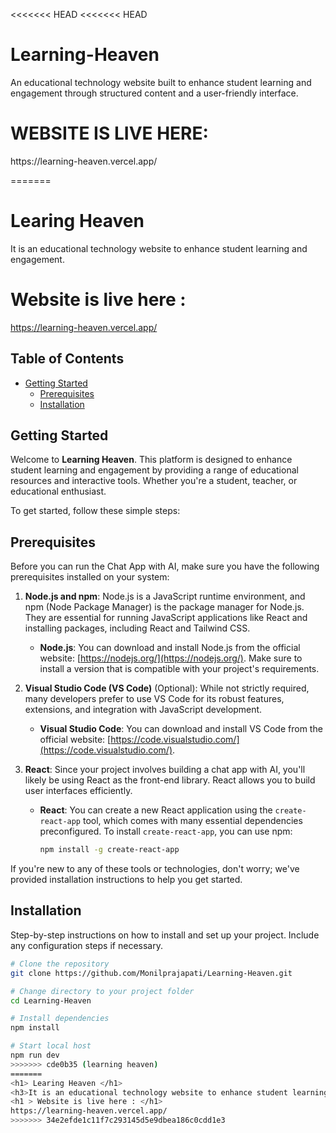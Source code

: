 <<<<<<< HEAD
<<<<<<< HEAD
# Learning-Heaven
An educational technology website built to enhance student learning and engagement through structured content and a user-friendly interface.

<h1>WEBSITE IS LIVE HERE:</h1>
https://learning-heaven.vercel.app/

=======
# Learing Heaven

It is an educational technology website to enhance student learning and engagement.

# Website is live here : 
https://learning-heaven.vercel.app/

## Table of Contents

- [Getting Started](#getting-started)
  - [Prerequisites](#prerequisites)
  - [Installation](#installation)

<a id="getting-started"></a>
## Getting Started

Welcome to **Learning Heaven**. This platform is designed to enhance student learning and engagement by providing a range of educational resources and interactive tools. Whether you're a student, teacher, or educational enthusiast.

To get started, follow these simple steps:

<a id="prerequisites"></a>
## Prerequisites

Before you can run the Chat App with AI, make sure you have the following prerequisites installed on your system:

1. **Node.js and npm**: Node.js is a JavaScript runtime environment, and npm (Node Package Manager) is the package manager for Node.js. They are essential for running JavaScript applications like React and installing packages, including React and Tailwind CSS.

   - **Node.js**: You can download and install Node.js from the official website: [https://nodejs.org/](https://nodejs.org/). Make sure to install a version that is compatible with your project's requirements.

2. **Visual Studio Code (VS Code)** (Optional): While not strictly required, many developers prefer to use VS Code for its robust features, extensions, and integration with JavaScript development.

   - **Visual Studio Code**: You can download and install VS Code from the official website: [https://code.visualstudio.com/](https://code.visualstudio.com/).

3. **React**: Since your project involves building a chat app with AI, you'll likely be using React as the front-end library. React allows you to build user interfaces efficiently.

   - **React**: You can create a new React application using the `create-react-app` tool, which comes with many essential dependencies preconfigured. To install `create-react-app`, you can use npm:

     ```bash
     npm install -g create-react-app
     ```
     
If you're new to any of these tools or technologies, don't worry; we've provided installation instructions to help you get started.

<a id="installation"></a>
## Installation

Step-by-step instructions on how to install and set up your project. Include any configuration steps if necessary.

```bash
# Clone the repository
git clone https://github.com/Monilprajapati/Learning-Heaven.git

# Change directory to your project folder
cd Learning-Heaven

# Install dependencies
npm install

# Start local host
npm run dev
>>>>>>> cde0b35 (learning heaven)
=======
<h1> Learing Heaven </h1>
<h3>It is an educational technology website to enhance student learning and engagement.</h3>
<h1 > Website is live here : </h1>
https://learning-heaven.vercel.app/
>>>>>>> 34e2efde1c11f7c293145d5e9dbea186c0cdd1e3
